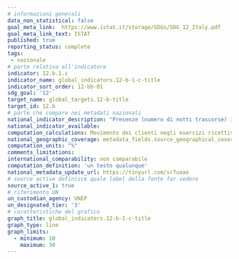 ```yaml
---
# informazioni generali
data_non_statistical: false
goal_meta_link:  https://www.istat.it/storage/SDGs/SDG_12_Italy.pdf
goal_meta_link_text: ISTAT
published: true
reporting_status: complete
tags:
 - nazionale
# parte relativa all'indicatore
indicator: 12.b.1.c
indicator_name: global_indicators.12-b-1-c-title
indicator_sort_order: 12-bb-01
sdg_goal: '12'
target_name: global_targets.12-b-title
target_id: 12.b
# parte che compare nei metadati nazionali
national_indicator_description: "Presenze (numero di notti trascorse) in esercizi ricettivi open air air, agristurismi e rifugi montani sul totale delle presenze registrate in tutti gli esercizi ricettivi, per regione. Sono strutture ricettive open air le seguenti tipologie di alloggio: campeggi e aree attrezzate per camper e roulotte, villaggi turistici, forme miste di campeggio e villaggio turistico. Valori percentuali."
national_indicator_available:
computation_calculations: Movimento dei clienti negli esercizi ricettivi (PSN:IST-00139))
national_geographic_coverage: metadata_fields.source_geographical_coverage_1
computation_units: "%"
comments_limitations:
international_comparability: non comparabile
computation_definition: 'un testo qualunque'
national_metadata_update_url: https://tinyurl.com/sr7uaae
# source active definisce quale label della fonte far vedere
source_active_1: true
# riferimento UN
un_custodian_agency: UNEP
un_designated_tier: '3'
# caratteristiche del grafico
graph_title: global_indicators.12-b-1-c-title
graph_type: line
graph_limits:
  - minimum: 10
    maximum: 30
---
```

